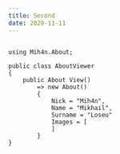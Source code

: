 ```yaml
---
title: Second
date: 2020-11-11
---
```


<pre>
<code class="language-cs">
using Mih4n.About;

public class AboutViewer
{
    public About View()
        => new About()
        {
            Nick = "Mih4n",
            Name = "Mikhail",
            Surname = "Loseu"
            Images = [
            ]
        }
}
</code>
</pre>